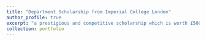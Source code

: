 ```yaml
---
title: "Department Scholarship from Imperial College London"
author_profile: true
excerpt: "a prestigious and competitive scholarship which is worth £5000, awarded by the Department of Bioengineering"
collection: portfolio
---
```



